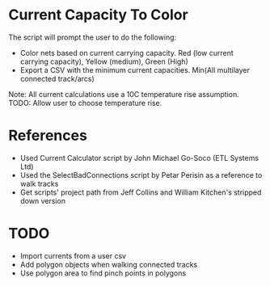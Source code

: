 # Current Capacity To Color
The script will prompt the user to do the following:
- Color nets based on current carrying capacity. Red (low current carrying capacity), Yellow (medium), Green (High)
- Export a CSV with the minimum current capacities. Min(All multilayer connected track/arcs)

Note: All current calculations use a 10C temperature rise assumption. TODO: Allow user to choose temperature rise.

# References
- Used Current Calculator script by John Michael Go-Soco (ETL Systems Ltd)
- Used the SelectBadConnections script by Petar Perisin as a reference to walk tracks
- Get scripts' project path from Jeff Collins and William Kitchen's stripped down version

# TODO
- Import currents from a user csv
- Add polygon objects when walking connected tracks
- Use polygon area to find pinch points in polygons